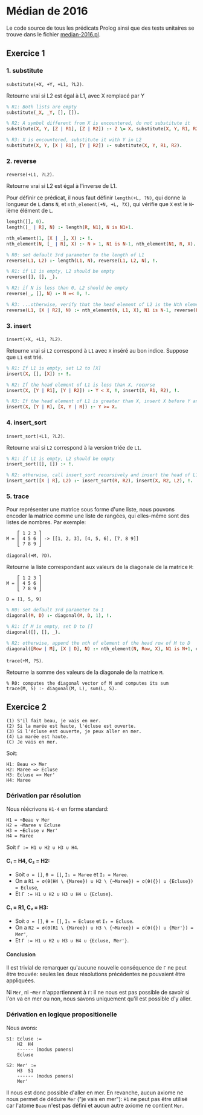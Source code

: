 # Médian de 2016

Le code source de tous les prédicats Prolog ainsi que des tests unitaires se trouve dans le fichier [median-2016.pl](./median-2016.pl).

## Exercice 1

### 1. substitute

`substitute(+X, +Y, +L1, ?L2)`.

Retourne vrai si L2 est égal à L1, avec X remplacé par Y

```prolog
% R1: Both lists are empty
substitute(_X, _Y, [], []).

% R2: A symbol different from X is encountered, do not substitute it
substitute(X, Y, [Z | R1], [Z | R2]) :- Z \= X, substitute(X, Y, R1, R2).

% R3: X is encountered, substitute it with Y in L2
substitute(X, Y, [X | R1], [Y | R2]) :- substitute(X, Y, R1, R2).
```

### 2. reverse

`reverse(+L1, ?L2)`.

Retourne vrai si L2 est égal à l'inverse de L1.

Pour définir ce prédicat, il nous faut définir `length(+L, ?N)`, qui donne la longueur de `L` dans `N`, et `nth_element(+N, +L, ?X)`, qui vérifie que `X` est le `N`-ième élément de `L`.

```prolog
length([], 0).
length([_ | R], N) :- length(R, N1), N is N1+1.

nth_element(1, [X | _], X) :- !.
nth_element(N, [_ | R], X) :- N > 1, N1 is N-1, nth_element(N1, R, X).
```

```prolog
% R0: set default 3rd parameter to the length of L1
reverse(L1, L2) :- length(L1, N), reverse(L1, L2, N), !.

% R1: if L1 is empty, L2 should be empty
reverse([], [], _).

% R2: if N is less than 0, L2 should be empty
reverse(_, [], N) :- N =< 0, !.

% R3: ...otherwise, verify that the head element of L2 is the Nth element of L1 and recurse with N+1
reverse(L1, [X | R2], N) :- nth_element(N, L1, X), N1 is N-1, reverse(L1, R2, N1).
```

### 3. insert

`insert(+X, +L1, ?L2)`.

Retourne vrai si `L2` correspond à `L1` avec `X` inséré au bon indice. Suppose que `L1` est trié.

```prolog
% R1: If L1 is empty, set L2 to [X]
insert(X, [], [X]) :- !.

% R2: If the head element of L1 is less than X, recurse
insert(X, [Y | R1], [Y | R2]) :- Y < X, !, insert(X, R1, R2), !.

% R3: If the head element of L1 is greater than X, insert X before Y and set the rest of L2 to be the rest of L1
insert(X, [Y | R], [X, Y | R]) :- Y >= X.
```

### 4. insert\_sort

`insert_sort(+L1, ?L2)`.

Retourne vrai si `L2` correspond à la version triée de `L1`.

```prolog
% R1: if L1 is empty, L2 should be empty
insert_sort([], []) :- !.

% R2: otherwise, call insert_sort recursively and insert the head of L1 in L2
insert_sort([X | R], L2) :- insert_sort(R, R2), insert(X, R2, L2), !.
```

### 5. trace

Pour représenter une matrice sous forme d'une liste, nous pouvons encoder la matrice comme une liste de rangées, qui elles-même sont des listes de nombres.
Par exemple:

```
    ⎡ 1 2 3 ⎤
M = ⎢ 4 5 6 ⎥ -> [[1, 2, 3], [4, 5, 6], [7, 8 9]]
    ⎣ 7 8 9 ⎦
```

`diagonal(+M, ?D)`.

Retourne la liste correspondant aux valeurs de la diagonale de la matrice `M`:

```
    ⎡ 1 2 3 ⎤
M = ⎢ 4 5 6 ⎥
    ⎣ 7 8 9 ⎦

D = [1, 5, 9]
```

```prolog
% R0: set default 3rd parameter to 1
diagonal(M, D) :- diagonal(M, D, 1), !.

% R1: if M is empty, set D to []
diagonal([], [], _).

% R2: otherwise, append the nth of element of the head row of M to D
diagonal([Row | M], [X | D], N) :- nth_element(N, Row, X), N1 is N+1, diagonal(M, D, N1).
```

`trace(+M, ?S)`.

Retourne la somme des valeurs de la diagonale de la matrice `M`.

```
% R0: computes the diagonal vector of M and computes its sum
trace(M, S) :- diagonal(M, L), sum(L, S).
```

## Exercice 2

```
(1) S'il fait beau, je vais en mer.
(2) Si la marée est haute, l'écluse est ouverte.
(3) Si l'écluse est ouverte, je peux aller en mer.
(4) La marée est haute.
(C) Je vais en mer.
```

Soit:

```
H1: Beau => Mer
H2: Maree => Ecluse
H3: Ecluse => Mer'
H4: Maree
```

### Dérivation par résolution

Nous réécrivons `H1-4` en forme standard:

```
H1 = ¬Beau ∨ Mer
H2 = ¬Maree ∨ Ecluse
H3 = ¬Ecluse ∨ Mer'
H4 = Maree
```

Soit `Γ := H1 ∪ H2 ∪ H3 ∪ H4`.

#### C₁ = H4, C₂ = H2:

- Soit `σ = []`, `θ = []`, `I₁ = Maree` et `I₂ = Maree`.
- On a `R1 = σ(θ(H4 \ {Maree}) ∪ H2 \ {¬Maree}) = σ(θ({}) ∪ {Ecluse}) = Ecluse`,
- Et `Γ := H1 ∪ H2 ∪ H3 ∪ H4 ∪ {Ecluse}`.

#### C₁ = R1, C₂ = H3:

- Soit `σ = []`, `θ = []`, `I₁ = Ecluse` et `I₂ = Ecluse`.
- On a `R2 = σ(θ(R1 \ {Maree}) ∪ H3 \ {¬Maree}) = σ(θ({}) ∪ {Mer'}) = Mer'`,
- Et `Γ := H1 ∪ H2 ∪ H3 ∪ H4 ∪ {Ecluse, Mer'}`.

#### Conclusion

Il est trivial de remarquer qu'aucune nouvelle conséquence de `Γ` ne peut être trouvée: seules les deux résolutions précédentes ne pouvaient être appliquées.

Ni `Mer`, ni `¬Mer` n'appartiennent à `Γ`: il ne nous est pas possible de savoir si l'on va en mer ou non, nous savons uniquement qu'il est possible d'y aller.

### Dérivation en logique propositionelle

Nous avons:

```
S1: Ecluse :=
    H2  H4
    ------ (modus ponens)
    Ecluse

S2: Mer' :=
    H3  S1
    ------ (modus ponens)
    Mer'
```

Il nous est donc possible d'aller en mer. En revanche, aucun axiome ne nous permet de déduire `Mer` ("je vais en mer"): `H1` ne peut pas être utilisé car l'atome `Beau` n'est pas défini et aucun autre axiome ne contient `Mer`.

